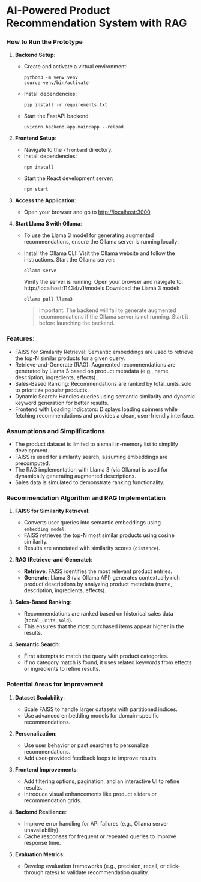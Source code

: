 # AI-Powered Product Recommendation System with RAG

### How to Run the Prototype

1. **Backend Setup**:

   - Create and activate a virtual environment:
     ```
     python3 -m venv venv
     source venv/bin/activate
     ```
   - Install dependencies:
     ```
     pip install -r requirements.txt
     ```
   - Start the FastAPI backend:
     ```
     uvicorn backend.app.main:app --reload
     ```

2. **Frontend Setup**:

   - Navigate to the `/frontend` directory.
   - Install dependencies:
     ```
     npm install
     ```
   - Start the React development server:
     ```
     npm start
     ```

3. **Access the Application**:

   - Open your browser and go to [http://localhost:3000](http://localhost:3000).

4. **Start Llama 3 with Ollama**:

   - To use the Llama 3 model for generating augmented recommendations, ensure the Ollama server is running locally:
   - Install the Ollama CLI:
     Visit the Ollama website and follow the instructions.
     Start the Ollama server:

     ```
     ollama serve
     ```

     Verify the server is running:
     Open your browser and navigate to:
     http://localhost:11434/v1/models
     Download the Llama 3 model:

     ```
     ollama pull llama3
     ```

     > Important: The backend will fail to generate augmented recommendations if the Ollama server is not running. Start it before launching the backend.

### Features:

- FAISS for Similarity Retrieval:
  Semantic embeddings are used to retrieve the top-N similar products for a given query.
- Retrieve-and-Generate (RAG):
  Augmented recommendations are generated by Llama 3 based on product metadata (e.g., name, description, ingredients, effects).
- Sales-Based Ranking:
  Recommendations are ranked by total_units_sold to prioritize popular products.
- Dynamic Search:
  Handles queries using semantic similarity and dynamic keyword generation for better results.
- Frontend with Loading Indicators:
  Displays loading spinners while fetching recommendations and provides a clean, user-friendly interface.

### Assumptions and Simplifications

- The product dataset is limited to a small in-memory list to simplify development.
- FAISS is used for similarity search, assuming embeddings are precomputed.
- The RAG implementation with Llama 3 (via Ollama) is used for dynamically generating augmented descriptions.
- Sales data is simulated to demonstrate ranking functionality.

### Recommendation Algorithm and RAG Implementation

1. **FAISS for Similarity Retrieval**:

   - Converts user queries into semantic embeddings using `embedding_model`.
   - FAISS retrieves the top-N most similar products using cosine similarity.
   - Results are annotated with similarity scores (`distance`).

2. **RAG (Retrieve-and-Generate)**:

   - **Retrieve**: FAISS identifies the most relevant product entries.
   - **Generate**: Llama 3 (via Ollama API) generates contextually rich product descriptions by analyzing product metadata (name, description, ingredients, effects).

3. **Sales-Based Ranking**:

   - Recommendations are ranked based on historical sales data (`total_units_sold`).
   - This ensures that the most purchased items appear higher in the results.

4. **Semantic Search**:
   - First attempts to match the query with product categories.
   - If no category match is found, it uses related keywords from effects or ingredients to refine results.

### Potential Areas for Improvement

1. **Dataset Scalability**:

   - Scale FAISS to handle larger datasets with partitioned indices.
   - Use advanced embedding models for domain-specific recommendations.

2. **Personalization**:

   - Use user behavior or past searches to personalize recommendations.
   - Add user-provided feedback loops to improve results.

3. **Frontend Improvements**:

   - Add filtering options, pagination, and an interactive UI to refine results.
   - Introduce visual enhancements like product sliders or recommendation grids.

4. **Backend Resilience**:

   - Improve error handling for API failures (e.g., Ollama server unavailability).
   - Cache responses for frequent or repeated queries to improve response time.

5. **Evaluation Metrics**:
   - Develop evaluation frameworks (e.g., precision, recall, or click-through rates) to validate recommendation quality.
